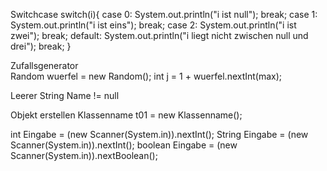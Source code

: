 Switchcase
	switch(i){
			case 0:
				System.out.println("i ist null");
				break;
			case 1:
				System.out.println("i ist eins");
				break;
			case 2:
				System.out.println("i ist zwei");
				break;
			default:
				System.out.println("i liegt nicht zwischen null und drei");
				break;
			}
		
Zufallsgenerator		
	Random wuerfel = new Random();
	int j = 1 + wuerfel.nextInt(max);	


Leerer String
	Name != null	

Objekt erstellen
	Klassenname t01 = new Klassenname();


int Eingabe = (new Scanner(System.in)).nextInt();
String Eingabe = (new Scanner(System.in)).nextInt();
boolean Eingabe = (new Scanner(System.in)).nextBoolean();


